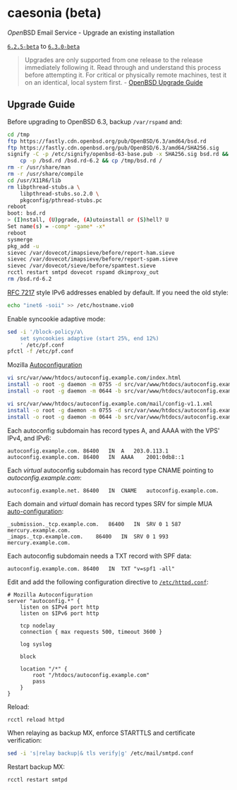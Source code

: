 # caesonia (beta)
*Open*BSD Email Service - Upgrade an existing installation

[`6.2.5-beta`](https://github.com/vedetta-com/caesonia/tree/v6.2.5-beta) to [`6.3.0-beta`](https://github.com/vedetta-com/caesonia/tree/v6.3.0-beta)

> Upgrades are only supported from one release to the release immediately following it. Read through and understand this process before attempting it. For critical or physically remote machines, test it on an identical, local system first. - [OpenBSD Upgrade Guide](http://www.openbsd.org/faq/index.html)

## Upgrade Guide

Before upgrading to OpenBSD 6.3, backup `/var/rspamd` and:
```sh
cd /tmp
ftp https://fastly.cdn.openbsd.org/pub/OpenBSD/6.3/amd64/bsd.rd
ftp https://fastly.cdn.openbsd.org/pub/OpenBSD/6.3/amd64/SHA256.sig
signify -C -p /etc/signify/openbsd-63-base.pub -x SHA256.sig bsd.rd && \
	cp -p /bsd.rd /bsd.rd-6.2 && cp /tmp/bsd.rd /
rm -r /usr/share/man
rm -r /usr/share/compile
cd /usr/X11R6/lib
rm libpthread-stubs.a \
	libpthread-stubs.so.2.0 \
	pkgconfig/pthread-stubs.pc
reboot
boot: bsd.rd
> (I)nstall, (U)pgrade, (A)utoinstall or (S)hell? U
Set name(s) = -comp* -game* -x*
reboot
sysmerge
pkg_add -u
sievec /var/dovecot/imapsieve/before/report-ham.sieve
sievec /var/dovecot/imapsieve/before/report-spam.sieve
sievec /var/dovecot/sieve/before/spamtest.sieve
rcctl restart smtpd dovecot rspamd dkimproxy_out
rm /bsd.rd-6.2
```

[RFC 7217](https://tools.ietf.org/html/rfc7217) style IPv6 addresses enabled by default. If you need the old style:
```sh
echo "inet6 -soii" >> /etc/hostname.vio0
```

Enable syncookie adaptive mode:
```sh
sed -i '/block-policy/a\
	set syncookies adaptive (start 25%, end 12%)
	' /etc/pf.conf
pfctl -f /etc/pf.conf
```

Mozilla [Autoconfiguration](https://developer.mozilla.org/en-US/docs/Mozilla/Thunderbird/Autoconfiguration)
```sh 
vi src/var/www/htdocs/autoconfig.example.com/index.html
install -o root -g daemon -m 0755 -d src/var/www/htdocs/autoconfig.example.com /var/www/htdocs/autoconfig.$(hostname | sed "s/$(hostname -s).//")
install -o root -g daemon -m 0644 -b src/var/www/htdocs/autoconfig.example.com/index.html /var/www/htdocs/autoconfig.$(hostname | sed "s/$(hostname -s).//")/

vi src/var/www/htdocs/autoconfig.example.com/mail/config-v1.1.xml
install -o root -g daemon -m 0755 -d src/var/www/htdocs/autoconfig.example.com/mail /var/www/htdocs/autoconfig.$(hostname | sed "s/$(hostname -s).//")/mail
install -o root -g daemon -m 0644 -b src/var/www/htdocs/autoconfig.example.com/mail/config-v1.1.xml /var/www/htdocs/autoconfig.$(hostname | sed "s/$(hostname -s).//")/mail/
```

Each autoconfig subdomain has record types A, and AAAA with the VPS' IPv4, and IPv6:
```console   
autoconfig.example.com.	86400	IN	A	203.0.113.1
autoconfig.example.com.	86400	IN	AAAA	2001:0db8::1
```  

Each *virtual* autoconfig subdomain has record type CNAME pointing to *autoconfig.example.com*:
```console
autoconfig.example.net.	86400	IN	CNAME	autoconfig.example.com.
```

Each domain and *virtual* domain has record types SRV for simple MUA [auto-configuration]((https://tools.ietf.org/html/rfc6186)):
```console
_submission._tcp.example.com.	86400	IN	SRV	0 1 587 mercury.example.com.
_imaps._tcp.example.com.	86400	IN	SRV	0 1 993 mercury.example.com.
```

Each autoconfig subdomain needs a TXT record with SPF data:
```console
autoconfig.example.com.	86400	IN	TXT	"v=spf1 -all"
```

Edit and add the following configuration directive to [`/etc/httpd.conf`](src/etc/httpd.conf):
```console
# Mozilla Autoconfiguration
server "autoconfig.*" {
	listen on $IPv4 port http
	listen on $IPv6 port http

	tcp nodelay
	connection { max requests 500, timeout 3600 }

	log syslog

	block

	location "/*" {
		root "/htdocs/autoconfig.example.com"
		pass
	}
}
```

Reload:
```sh
rcctl reload httpd
```

When relaying as backup MX, enforce STARTTLS and certificate verification:
```sh
sed -i 's|relay backup|& tls verify|g' /etc/mail/smtpd.conf
```

Restart backup MX:
```sh
rcctl restart smtpd
```
